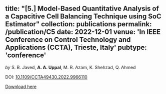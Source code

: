 title: "[5.] Model-Based Quantitative Analysis of a Capacitive Cell Balancing Technique using SoC Estimator"
collection: publications
permalink: /publication/C5
date: 2022-12-01
venue: 'In IEEE Conference on Control Technology and Applications (CCTA), Trieste, Italy'
pubtype: 'conference'
---
*by* S. B. Javed, **A. A. Uppal**, M. R. Azam, K. Shehzad, Q. Ahmed

DOI: [10.1109/CCTA49430.2022.9966110](https://doi.org/10.1109/CCTA49430.2022.9966110)

[Download here](https://aauppal.github.io/files/C5.pdf)
